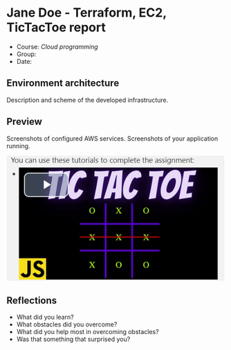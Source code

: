 # Jane Doe - Terraform, EC2, TicTacToe report

- Course: *Cloud programming*
- Group:
- Date:

## Environment architecture

Description and scheme of the developed infrastructure.

## Preview

Screenshots of configured AWS services. Screenshots of your application running.

![Sample image](img/sample-image.png)

## Reflections

- What did you learn?
- What obstacles did you overcome?
- What did you help most in overcoming obstacles?
- Was that something that surprised you?
